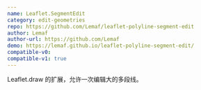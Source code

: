 ```yaml
---
name: Leaflet.SegmentEdit
category: edit-geometries
repo: https://github.com/Lemaf/leaflet-polyline-segment-edit
author: Lemaf
author-url: https://github.com/Lemaf
demo: https://lemaf.github.io/leaflet-polyline-segment-edit/
compatible-v0:
compatible-v1: true
---
```


Leaflet.draw 的扩展，允许一次编辑大的多段线。
